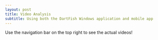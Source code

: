 ```yaml
---
layout: post
title: Video Analysis
subtitle: Using both the DartFish Windows application and mobile app
---
```


Use the navigation bar on the top right to see the actual videos!
